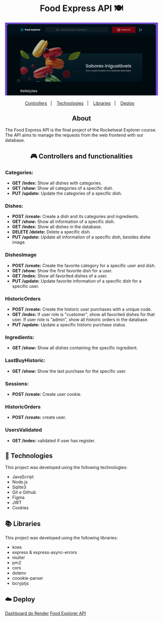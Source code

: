 <h1 align="center"> Food Express API 🍽️</h1>
<img alt="imagem da capa do frontend" src="./github/theme.png">
<p align="center">
  <a href="#-controllers">Controllers</a>&nbsp;&nbsp;&nbsp;|&nbsp;&nbsp;&nbsp;
  <a href="#-technologies">Technologies</a>&nbsp;&nbsp;&nbsp;|&nbsp;&nbsp;&nbsp;
  <a href="#-libraries">Libraries</a>&nbsp;&nbsp;&nbsp;|&nbsp;&nbsp;&nbsp;
  <a href="#-libraries">Deploy</a>&nbsp;&nbsp;&nbsp;
</p>

<h2 align="center"> About </h2>
<p align="left">
  The Food Express API is the final project of the Rocketseat Explorer course. 
  The API aims to manage the requests from the web frontend with our database. 
</p>

<h2 align="center"> 🎮 Controllers and functionalities </h2>

### Categories:
- **GET /index:** Show all dishes with categories.
- **GET /show:** Show all categories of a specific dish.
- **PUT /update:** Update the categories of a specific dish.

### Dishes:
- **POST /create:** Create a dish and its categories and ingredients.
- **GET /show:** Show all information of a specific dish.
- **GET /index:** Show all dishes in the database.
- **DELETE /delete:** Delete a specific dish.
- **PUT /update:** Update all information of a specific dish, besides dishe image.

### DishesImage
- **POST /create:** Create the favorite category for a specific user and dish.
- **GET /show:** Show the first favorite dish for a user.
- **GET /index:** Show all favorited dishes of a user.
- **PUT /update:** Update favorite information of a specific dish for a specific user.

### HistoricOrders
- **POST /create:** Create the historic user purchases with a unique code.
- **GET /index:** If user role is "customer", show all favorited dishes for that user. If user role is "admin", show all historic orders in the database.
- **PUT /update:** Update a specific historic purchase status


### Ingredients:
- **GET /show:** Show all dishes containing the specific ingredient.

### LastBuyHistoric:
- **GET /show:** Show the last purchase for the specific user.

### Sessions:
- **POST /create:** Create user cookie.

### HistoricOrders
- **POST /create:** create user.

### UsersValidated
- **GET /index:** validated if user has register.


## 🚀 Technologies

This project was developed using the following technologies:

- JavaScript
- Node.js
- Sqlite3
- Git e Github
- Figma
- JWT
- Cookies

  
## 📚 Libraries

This project was developed using the following libraries:

- knex
- express & express-async-errors
- multer
- pm2
- cors
- dotenv
- coookie-parser
- bcryptjs

## ☁️ Deploy
[Dashboard do Render](https://dashboard.render.com/web/srv-cphhs1m3e1ms73d8pgc0/logs?t=app)
[Food Explorer API](https://food-explorer-api-1-7b81.onrender.com)


